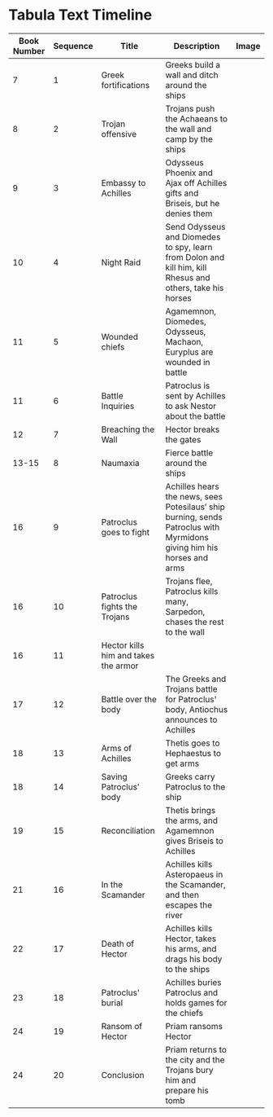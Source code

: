 # Tabula Text Timeline




| Book Number  | Sequence  |  Title | Description  |  Image |
|---|---|---|---|---|
| 7  | 1  | Greek fortifications  | Greeks build a wall and ditch around the ships  |   |
| 8  | 2  | Trojan offensive  | Trojans push the Achaeans to the wall and camp by the ships  |   |
| 9  | 3  | Embassy to Achilles  | Odysseus Phoenix and Ajax off Achilles gifts and Briseis, but he denies them  |   |
| 10  | 4 | Night Raid  | Send Odysseus and Diomedes to spy, learn from Dolon and kill him, kill Rhesus and others, take his horses  |   |
| 11 | 5 | Wounded chiefs  | Agamemnon, Diomedes, Odysseus, Machaon, Euryplus are wounded in battle  |   |
| 11  | 6 | Battle Inquiries  |  Patroclus is sent by Achilles to ask Nestor about the battle |   |
| 12  | 7 | Breaching the Wall  |  Hector breaks the gates  |   |
| 13-15  | 8 | Naumaxia  |  Fierce battle around the ships  |   |
| 16  | 9 | Patroclus goes to fight  |  Achilles hears the news, sees Potesilaus’ ship burning, sends Patroclus with Myrmidons giving him his horses and arms |   |
| 16  | 10 |  Patroclus fights the Trojans | Trojans flee, Patroclus kills many, Sarpedon, chases the rest to the wall  |   |
| 16  | 11 |  Hector kills him and takes the armor |   |   |
| 17  | 12 |  Battle over the body | The Greeks and Trojans battle for Patroclus' body, Antiochus announces to Achilles  |   |
| 18  | 13 | Arms of Achilles  | Thetis goes to Hephaestus to get arms  |   |
| 18  | 14 | Saving Patroclus' body  | Greeks carry Patroclus to the ship  |   |
| 19  | 15 | Reconciliation  | Thetis brings the arms, and Agamemnon gives Briseis to Achilles  |   |
| 21  | 16 | In the Scamander  | Achilles kills Asteropaeus in the Scamander, and then escapes the river  |   |
| 22  | 17 | Death of Hector  | Achilles kills Hector, takes his arms, and drags his body to the ships  |   |
| 23  | 18 | Patroclus' burial  | Achilles buries Patroclus and holds games for the chiefs  |   |
| 24  | 19 | Ransom of Hector  | Priam ransoms Hector  |   |
| 24  | 20 | Conclusion  | Priam returns to the city and the Trojans bury him and prepare his tomb |   |
